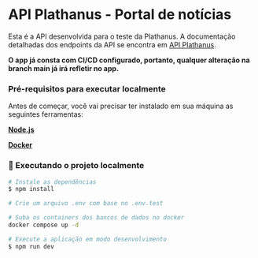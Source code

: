 # API Plathanus - Portal de notícias

Esta é a API desenvolvida para o teste da Plathanus. A documentação detalhadas dos endpoints da API se encontra em [API Plathanus](https://api-plathanus.utamo.com.br/docs/).

**O app já consta com CI/CD configurado, portanto, qualquer alteração na branch main já irá refletir no app.**

### Pré-requisitos para executar localmente

Antes de começar, você vai precisar ter instalado em sua máquina as seguintes ferramentas:

**[Node.js](https://nodejs.org)**

**[Docker](https://www.docker.com)**

### 🧭 Executando o projeto localmente

```bash
# Instale as dependências
$ npm install

# Crie um arquivo .env com base no .env.test

# Suba os containers dos bancos de dados no docker 
docker compose up -d

# Execute a aplicação em modo desenvolvimento
$ npm run dev
```
